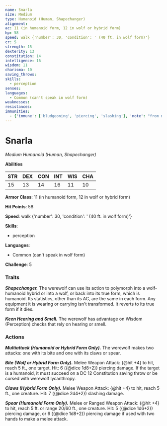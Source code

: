 ```yaml
---
name: Snarla
size: Medium
type: Humanoid (Human, Shapechanger)
alignment: 
ac: 11 (in humanoid form, 12 in wolf or hybrid form)
hp: 58
speed: walk {'number': 30, 'condition': ' (40 ft. in wolf form)'}
cr: 5
strength: 15
dexterity: 13
constitution: 14
intelligence: 16
wisdom: 11
charisma: 10
saving_throws:
skills:
  - perception
senses: 
languages:
  - Common (can't speak in wolf form)
weaknesses:
resistances:
immunities:
  - {'immune': ['bludgeoning', 'piercing', 'slashing'], 'note': "from nonmagical attacks that aren't silvered"}
---
```


# Snarla

*Medium Humanoid (Human, Shapechanger)*

**Abilities**

| STR | DEX | CON | INT | WIS | CHA |
| --- | --- | --- | --- | --- | --- |
| 15 | 13 | 14 | 16 | 11 | 10 |

**Armor Class**: 11 (in humanoid form, 12 in wolf or hybrid form)

**Hit Points**: 58

**Speed**: walk {'number': 30, 'condition': ' (40 ft. in wolf form)'}

**Skills**:
  - perception

**Languages**:
  - Common (can't speak in wolf form)

**Challenge**: 5

### Traits
***Shapechanger.*** The werewolf can use its action to polymorph into a wolf-humanoid hybrid or into a wolf, or back into its true form, which is humanoid. Its statistics, other than its AC, are the same in each form. Any equipment it is wearing or carrying isn't transformed. It reverts to its true form if it dies.

***Keen Hearing and Smell.*** The werewolf has advantage on Wisdom (Perception) checks that rely on hearing or smell.

### Actions
***Multiattack (Humanoid or Hybrid Form Only).*** The werewolf makes two attacks: one with its bite and one with its claws or spear.

***Bite (Wolf or Hybrid Form Only).*** Melee Weapon Attack: {@hit +4} to hit, reach 5 ft., one target. Hit: 6 ({@dice 1d8+2}) piercing damage. If the target is a humanoid, it must succeed on a DC 12 Constitution saving throw or be cursed with werewolf lycanthropy.

***Claws (Hybrid Form Only).*** Melee Weapon Attack: {@hit +4} to hit, reach 5 ft., one creature. Hit: 7 ({@dice 2d4+2}) slashing damage.

***Spear (Humanoid Form Only).*** Melee or Ranged Weapon Attack: {@hit +4} to hit, reach 5 ft. or range 20/60 ft., one creature. Hit: 5 ({@dice 1d6+2}) piercing damage, or 6 ({@dice 1d8+2}) piercing damage if used with two hands to make a melee attack.

